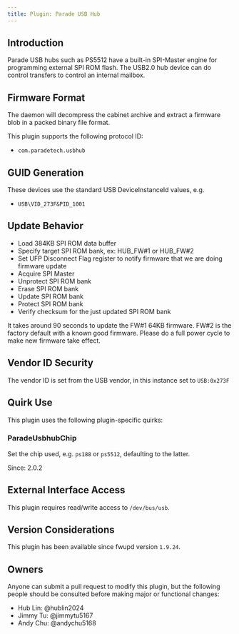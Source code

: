 ```yaml
---
title: Plugin: Parade USB Hub
---
```


## Introduction

Parade USB hubs such as PS5512 have a built-in SPI-Master engine for programming external SPI ROM
flash. The USB2.0 hub device can do control transfers to control an internal mailbox.

## Firmware Format

The daemon will decompress the cabinet archive and extract a firmware blob in a packed binary file
format.

This plugin supports the following protocol ID:

* `com.paradetech.usbhub`

## GUID Generation

These devices use the standard USB DeviceInstanceId values, e.g.

* `USB\VID_273F&PID_1001`

## Update Behavior

* Load 384KB SPI ROM data buffer
* Specify target SPI ROM bank, ex: HUB_FW#1 or HUB_FW#2
* Set UFP Disconnect Flag register to notify firmware that we are doing firmware update
* Acquire SPI Master
* Unprotect SPI ROM bank
* Erase SPI ROM bank
* Update SPI ROM bank
* Protect SPI ROM bank
* Verify checksum for the just updated SPI ROM bank

It takes around 90 seconds to update the FW#1 64KB firmware.
FW#2 is the factory default with a known good firmware.
Please do a full power cycle to make new firmware take effect.

## Vendor ID Security

The vendor ID is set from the USB vendor, in this instance set to `USB:0x273F`

## Quirk Use

This plugin uses the following plugin-specific quirks:

### ParadeUsbhubChip

Set the chip used, e.g. `ps188` or `ps5512`, defaulting to the latter.

Since: 2.0.2

## External Interface Access

This plugin requires read/write access to `/dev/bus/usb`.

## Version Considerations

This plugin has been available since fwupd version `1.9.24`.

## Owners

Anyone can submit a pull request to modify this plugin, but the following people should be
consulted before making major or functional changes:

* Hub Lin: @hublin2024
* Jimmy Tu: @jimmytu5167
* Andy Chu: @andychu5168
